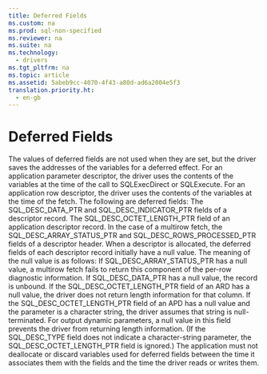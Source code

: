 ```yaml
---
title: Deferred Fields
ms.custom: na
ms.prod: sql-non-specified
ms.reviewer: na
ms.suite: na
ms.technology: 
  - drivers
ms.tgt_pltfrm: na
ms.topic: article
ms.assetid: 5abeb9cc-4070-4f43-a80d-ad6a2004e5f3
translation.priority.ht: 
  - en-gb
---
```

# Deferred Fields
<?xml version="1.0" encoding="utf-8"?>
<developerConceptualDocument xmlns="http://ddue.schemas.microsoft.com/authoring/2003/5" xmlns:xlink="http://www.w3.org/1999/xlink" xmlns:xsi="http://www.w3.org/2001/XMLSchema-instance" xsi:schemaLocation="http://ddue.schemas.microsoft.com/authoring/2003/5 http://dduestorage.blob.core.windows.net/ddueschema/developer.xsd">
  <introduction>
    <para>The values of <legacyItalic>deferred fields</legacyItalic> are not used when they are set, but the driver saves the addresses of the variables for a deferred effect. For an application parameter descriptor, the driver uses the contents of the variables at the time of the call to <legacyBold>SQLExecDirect</legacyBold> or <legacyBold>SQLExecute</legacyBold>. For an application row descriptor, the driver uses the contents of the variables at the time of the fetch.</para>
    <para>The following are deferred fields:  </para>
    <list class="bullet">
      <listItem>
        <para>The SQL_DESC_DATA_PTR and SQL_DESC_INDICATOR_PTR fields of a descriptor record.</para>
      </listItem>
      <listItem>
        <para>The SQL_DESC_OCTET_LENGTH_PTR field of an application descriptor record.</para>
      </listItem>
      <listItem>
        <para>In the case of a multirow fetch, the SQL_DESC_ARRAY_STATUS_PTR and SQL_DESC_ROWS_PROCESSED_PTR fields of a descriptor header.</para>
      </listItem>
    </list>
    <para>When a descriptor is allocated, the deferred fields of each descriptor record initially have a null value. The meaning of the null value is as follows:  </para>
    <list class="bullet">
      <listItem>
        <para>If SQL_DESC_ARRAY_STATUS_PTR has a null value, a multirow fetch fails to return this component of the per-row diagnostic information.</para>
      </listItem>
      <listItem>
        <para>If SQL_DESC_DATA_PTR has a null value, the record is unbound.</para>
      </listItem>
      <listItem>
        <para>If the SQL_DESC_OCTET_LENGTH_PTR field of an ARD has a null value, the driver does not return length information for that column.</para>
      </listItem>
      <listItem>
        <para>If the SQL_DESC_OCTET_LENGTH_PTR field of an APD has a null value and the parameter is a character string, the driver assumes that string is null-terminated. For output dynamic parameters, a null value in this field prevents the driver from returning length information. (If the SQL_DESC_TYPE field does not indicate a character-string parameter, the SQL_DESC_OCTET_LENGTH_PTR field is ignored.)</para>
      </listItem>
    </list>
    <para>The application must not deallocate or discard variables used for deferred fields between the time it associates them with the fields and the time the driver reads or writes them.</para>
  </introduction>
  <relatedTopics />
</developerConceptualDocument>